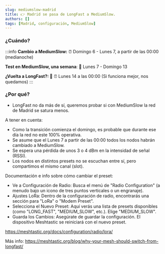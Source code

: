 ```yaml
---
slug: mediumslow-madrid
title: 👉 Madrid se pasa de LongFast a MediumSlow.
authors: []
tags: [Madrid, configuración, MediumSlow]
---
```


### ¿Cuándo?
:::info
**Cambio a MediumSlow:**
⏰ Domingo 6 - Lunes 7, a partir de las 00:00 (medianoche)


**Test en MediumSlow, una semana**: 
📅 Lunes 7 - Domingo 13

**¿Vuelta a LongFast?: 🤔**
⏰ Lunes 14 a las 00:00
(Si funciona mejor, nos quedamos)
:::

### ¿Por qué?
 * LongFast no da más de sí, queremos probar si con MediumSlow la red de Madrid se satura menos.

A tener en cuenta:
 * Como la transición comienza el domingo, es probable que durante ese día la red no este 100% operativa.
 * Se asume que el Lunes 7 a partir de las 00:00 todos los nodos habrán cambiado a MediumSlow.
 * Se espera una pérdida de unos 3 o 4 dBm en la intensidad de señal (RSSI).
 * Los nodos en distintos presets no se escuchan entre sí, pero compartimos el mismo canal (slot).

Documentación e info sobre cómo cambiar el preset:

* Ve a Configuración de Radio: Busca el menú de "Radio Configuration" (a menudo bajo un icono de tres puntos verticales o un engranaje).
* Ajustes LoRa: Dentro de la configuración de radio, encontrarás una sección para "LoRa" o "Modem Preset".
* Selecciona el Nuevo Preset: Aquí verás una lista de presets disponibles (como "LONG_FAST", "MEDIUM_SLOW", etc.). Elige "MEDIUM_SLOW".
* Guarda los Cambios: Asegúrate de guardar la configuración. El dispositivo Meshtastic se reiniciará con el nuevo preset.

https://meshtastic.org/docs/configuration/radio/lora/

Más info:
https://meshtastic.org/blog/why-your-mesh-should-switch-from-longfast/